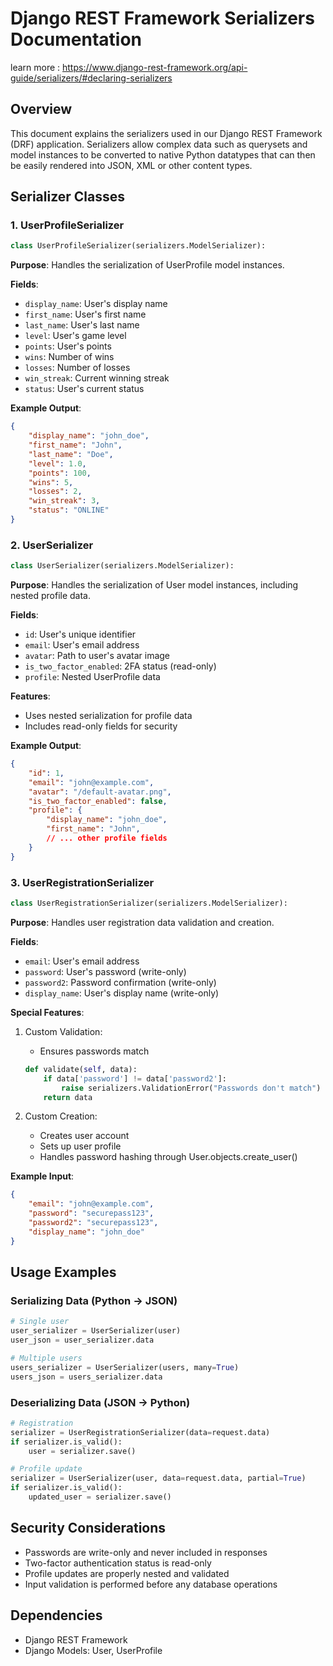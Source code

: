 # Django REST Framework Serializers Documentation
learn more : https://www.django-rest-framework.org/api-guide/serializers/#declaring-serializers
## Overview
This document explains the serializers used in our Django REST Framework (DRF) application. Serializers allow complex data such as querysets and model instances to be converted to native Python datatypes that can then be easily rendered into JSON, XML or other content types.

## Serializer Classes

### 1. UserProfileSerializer
```python
class UserProfileSerializer(serializers.ModelSerializer):
```
**Purpose**: Handles the serialization of UserProfile model instances.

**Fields**:
- `display_name`: User's display name
- `first_name`: User's first name
- `last_name`: User's last name
- `level`: User's game level
- `points`: User's points
- `wins`: Number of wins
- `losses`: Number of losses
- `win_streak`: Current winning streak
- `status`: User's current status

**Example Output**:
```json
{
    "display_name": "john_doe",
    "first_name": "John",
    "last_name": "Doe",
    "level": 1.0,
    "points": 100,
    "wins": 5,
    "losses": 2,
    "win_streak": 3,
    "status": "ONLINE"
}
```

### 2. UserSerializer
```python
class UserSerializer(serializers.ModelSerializer):
```
**Purpose**: Handles the serialization of User model instances, including nested profile data.

**Fields**:
- `id`: User's unique identifier
- `email`: User's email address
- `avatar`: Path to user's avatar image
- `is_two_factor_enabled`: 2FA status (read-only)
- `profile`: Nested UserProfile data

**Features**:
- Uses nested serialization for profile data
- Includes read-only fields for security

**Example Output**:
```json
{
    "id": 1,
    "email": "john@example.com",
    "avatar": "/default-avatar.png",
    "is_two_factor_enabled": false,
    "profile": {
        "display_name": "john_doe",
        "first_name": "John",
        // ... other profile fields
    }
}
```

### 3. UserRegistrationSerializer
```python
class UserRegistrationSerializer(serializers.ModelSerializer):
```
**Purpose**: Handles user registration data validation and creation.

**Fields**:
- `email`: User's email address
- `password`: User's password (write-only)
- `password2`: Password confirmation (write-only)
- `display_name`: User's display name (write-only)

**Special Features**:
1. Custom Validation:
   - Ensures passwords match
   ```python
   def validate(self, data):
       if data['password'] != data['password2']:
           raise serializers.ValidationError("Passwords don't match")
       return data
   ```

2. Custom Creation:
   - Creates user account
   - Sets up user profile
   - Handles password hashing through User.objects.create_user()

**Example Input**:
```json
{
    "email": "john@example.com",
    "password": "securepass123",
    "password2": "securepass123",
    "display_name": "john_doe"
}
```

## Usage Examples

### Serializing Data (Python → JSON)
```python
# Single user
user_serializer = UserSerializer(user)
user_json = user_serializer.data

# Multiple users
users_serializer = UserSerializer(users, many=True)
users_json = users_serializer.data
```

### Deserializing Data (JSON → Python)
```python
# Registration
serializer = UserRegistrationSerializer(data=request.data)
if serializer.is_valid():
    user = serializer.save()

# Profile update
serializer = UserSerializer(user, data=request.data, partial=True)
if serializer.is_valid():
    updated_user = serializer.save()
```

## Security Considerations
- Passwords are write-only and never included in responses
- Two-factor authentication status is read-only
- Profile updates are properly nested and validated
- Input validation is performed before any database operations

## Dependencies
- Django REST Framework
- Django Models: User, UserProfile